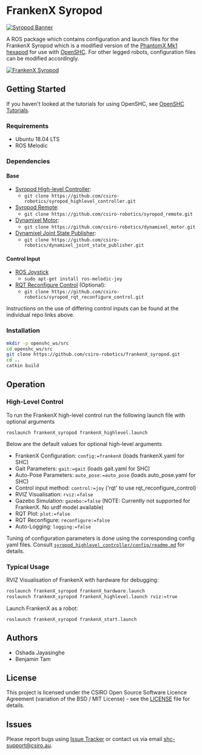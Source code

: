 # FrankenX Syropod

[![Syropod Banner](https://i.imgur.com/QyMTwG3.jpg "CSIRO Robotics")](https://research.csiro.au/robotics/)

A ROS package which contains configuration and launch files for the FrankenX Syropod which is a modified version of the [PhantomX Mk1 hexapod](https://www.trossenrobotics.com/phantomx-ax-hexapod-mk1.aspx) for use with [OpenSHC](https://github.com/csiro-robotics/syropod_highlevel_controller). For other legged robots, configuration files can be modified accordingly.

[![FrankenX Syropod](https://i.imgur.com/yyTnefv.gif "FrankenX Syropod")](https://research.csiro.au/robotics/our-work/research-areas/legged-robots/)

## Getting Started

If you haven't looked at the tutorials for using OpenSHC, see [OpenSHC Tutorials](https://github.com/csiro-robotics/shc_tutorials).

### Requirements

* Ubuntu 18.04 LTS
* ROS Melodic

### Dependencies

#### Base

* [Syropod High-level Controller](https://github.com/csiro-robotics/syropod_highlevel_controller):
  * `git clone https://github.com/csiro-robotics/syropod_highlevel_controller.git`
* [Syropod Remote](https://github.com/csiro-robotics/syropod_remote):
  * `git clone https://github.com/csiro-robotics/syropod_remote.git`
* [Dynamixel Motor](https://github.com/csiro-robotics/dynamixel_motor):
  * `git clone https://github.com/csiro-robotics/dynamixel_motor.git`
* [Dynamixel Joint State Publisher](https://github.com/csiro-robotics/dynamixel_joint_state_publisher):
  * `git clone https://github.com/csiro-robotics/dynamixel_joint_state_publisher.git`

#### Control Input

* [ROS Joystick](http://wiki.ros.org/joy)
  * `sudo apt-get install ros-melodic-joy`
* [RQT Reconfigure Control](https://github.com/csiro-robotics/syropod_rqt_reconfigure_control) (Optional):
  * `git clone https://github.com/csiro-robotics/syropod_rqt_reconfigure_control.git`

Instructions on the use of differing control inputs can be found at the individual repo links above.

### Installation

```bash
mkdir -p openshc_ws/src
cd openshc_ws/src
git clone https://github.com/csiro-robotics/frankenX_syropod.git
cd ..
catkin build
```

## Operation

### High-Level Control

To run the FrankenX high-level control run the following launch file with optional arguments

`roslaunch frankenX_syropod frankenX_highlevel.launch`

Below are the default values for optional high-level arguments

* FrankenX Configuration: `config:=frankenX` (loads frankenX.yaml for SHC)
* Gait Parameters: `gait:=gait` (loads gait.yaml for SHC)
* Auto-Pose Parameters: `auto_pose:=auto_pose` (loads auto_pose.yaml for SHC)
* Control input method: `control:=joy` ('rqt' to use rqt_reconfigure_control)
* RVIZ Visualisation: `rviz:=false`
* Gazebo Simulation: `gazebo:=false` (NOTE: Currently not supported for FrankenX. No urdf model available)
* RQT Plot: `plot:=false`
* RQT Reconfigure: `reconfigure:=false`
* Auto-Logging: `logging:=false`

Tuning of configuration parameters is done using the corresponding config yaml files.
Consult [`syropod_highlevel_controller/config/readme.md`](https://github.com/csiro-robotics/syropod_highlevel_controller/tree/master/config) for details.

### Typical Usage

RVIZ Visualisation of FrankenX with hardware for debugging:

```bash
roslaunch frankenX_syropod frankenX_hardware.launch
roslaunch frankenX_syropod frankenX_highlevel.launch rviz:=true
```

Launch FrankenX as a robot:

`roslaunch frankenX_syropod frankenX_start.launch`

## Authors

* Oshada Jayasinghe
* Benjamin Tam

## License

This project is licensed under the CSIRO Open Source Software Licence Agreement (variation of the BSD / MIT License) - see the [LICENSE](LICENSE) file for details.

## Issues

Please report bugs using [Issue Tracker](https://github.com/csiro-robotics/frankenX_syropod/issues) or contact us via email [shc-support@csiro.au](mailto:shc-support@csiro.au).
